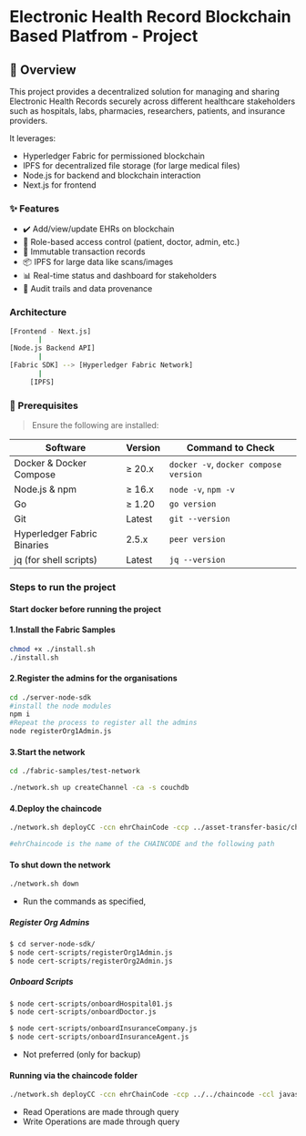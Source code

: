 # Electronic Health Record Blockchain Based Platfrom - Project


## 🧩 Overview
This project provides a decentralized solution for managing and sharing Electronic Health Records securely across different healthcare stakeholders such as hospitals, labs, pharmacies, researchers, patients, and insurance providers.

It leverages:

- Hyperledger Fabric for permissioned blockchain
- IPFS for decentralized file storage (for large medical files)
- Node.js for backend and blockchain interaction
- Next.js for frontend

### ✨ Features
- ✔️ Add/view/update EHRs on blockchain
- 🔐 Role-based access control (patient, doctor, admin, etc.)
- 🧾 Immutable transaction records
- 📦 IPFS for large data like scans/images
- 📊 Real-time status and dashboard for stakeholders
- 🔎 Audit trails and data provenance

### Architecture
```bash
[Frontend - Next.js]
       |
[Node.js Backend API]
       |
[Fabric SDK] --> [Hyperledger Fabric Network]
       |
     [IPFS]

```
### 🚀 Prerequisites

> Ensure the following are installed:

| Software | Version | Command to Check |
|----------|---------|------------------|
| Docker & Docker Compose | ≥ 20.x | `docker -v`, `docker compose version` |
| Node.js & npm | ≥ 16.x | `node -v`, `npm -v` |
| Go | ≥ 1.20 | `go version` |
| Git | Latest | `git --version` |
| Hyperledger Fabric Binaries | 2.5.x | `peer version` |
| jq (for shell scripts) | Latest | `jq --version` |


### Steps to run the project

#### Start docker before running the project

#### 1.Install the Fabric Samples
```bash
chmod +x ./install.sh
./install.sh
```

#### 2.Register the admins for the organisations
```bash
cd ./server-node-sdk
#install the node modules
npm i
#Repeat the process to register all the admins
node registerOrg1Admin.js
```

#### 3.Start the network
```bash
cd ./fabric-samples/test-network

./network.sh up createChannel -ca -s couchdb
```

#### 4.Deploy the chaincode
```bash
./network.sh deployCC -ccn ehrChainCode -ccp ../asset-transfer-basic/chaincode-javascript/ -ccl javascript

#ehrChaincode is the name of the CHAINCODE and the following path
```

#### To shut down the network
```bash
./network.sh down
```
- Run the commands as specified,
##### Register Org Admins
```bash
$ cd server-node-sdk/
$ node cert-scripts/registerOrg1Admin.js
$ node cert-scripts/registerOrg2Admin.js
```

##### Onboard Scripts
```bash
$ node cert-scripts/onboardHospital01.js
$ node cert-scripts/onboardDoctor.js

$ node cert-scripts/onboardInsuranceCompany.js
$ node cert-scripts/onboardInsuranceAgent.js
```

- Not preferred (only for backup)
#### Running via the chaincode folder
```bash
./network.sh deployCC -ccn ehrChainCode -ccp ../../chaincode -ccl javascript
```

- Read Operations are made through query 
- Write Operations are made through query



